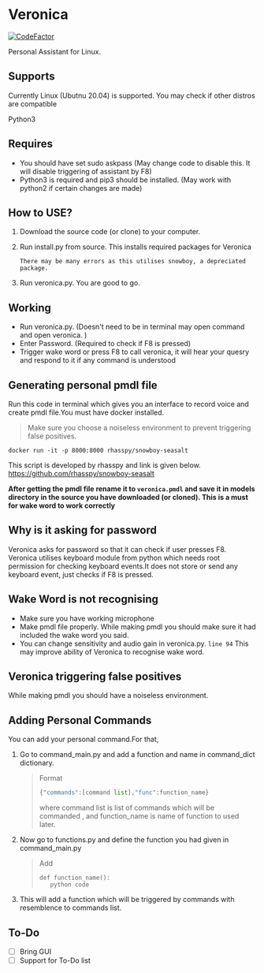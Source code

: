

# Veronica

[![CodeFactor](https://www.codefactor.io/repository/github/adhitht123/veronica/badge)](https://www.codefactor.io/repository/github/adhitht123/veronica)

Personal Assistant for Linux.

## Supports
Currently Linux (Ubutnu 20.04) is supported. 
You may check if other distros are compatible

Python3
## Requires 
* You should have set sudo askpass (May change code to disable this. It will disable triggering of assistant by F8)
* Python3 is required and pip3 should be installed. (May work with python2 if certain changes are made)

## How to USE?
1. Download the source code (or clone) to your computer.
2. Run install.py from source. This installs required packages for Veronica

    ```There may be many errors as this utilises snowboy, a depreciated package.```
3. Run veronica.py. You are good to go. 

## Working
 * Run veronica.py. (Doesn't need to be in terminal may open command and open veronica. )
 * Enter Password. (Required to check if F8 is pressed)
 * Trigger wake word or press F8 to call veronica, it will hear your quesry and respond to it if any command is understood

## Generating personal pmdl file
Run this code in terminal which gives you an interface to record voice and create pmdl file.You must have docker installed.
> Make sure you choose a noiseless environment to prevent triggering false positives.  
  
   ```
   docker run -it -p 8000:8000 rhasspy/snowboy-seasalt
   ```
   
 This script is developed by rhasspy and link is given below.
  https://github.com/rhasspy/snowboy-seasalt

__After getting the pmdl file rename it to ```veronica.pmdl``` and save it in models directory in the source you have downloaded (or cloned). This is a must for wake word to work correctly__

## Why is it asking for password
 Veronica asks for password so that it can check if user presses F8. Veronica utilises keyboard module from python which needs root permission for checking keyboard events.It does not store or send any keyboard event, just checks if F8 is pressed. 

## Wake Word is not recognising 
* Make sure you have working microphone
* Make pmdl file properly. While making pmdl you should make sure it had included the wake word you said.
* You can change sensitivity and audio gain in veronica.py.  ```line 94``` This may improve ability of Veronica to recognise wake word. 

## Veronica triggering false positives
 While making pmdl you should have a noiseless environment. 

## Adding Personal Commands
You can add your personal command.For that,
1. Go to command_main.py and add a function and name in command_dict dictionary.
   > Format
   > ```python
   > {"commands":[command list],"func":function_name}
   > ```  
   > where command list is list of commands which will be commanded , and function_name is name of function to used later.
2. Now go to functions.py and define the function you had given in command_main.py
   > Add 
   > ```
   > def function_name():
   >    python code 
   > ```
3. This will add a function which will be triggered by commands with resemblence to commands list.


 ## To-Do 
 - [ ] Bring GUI
 - [ ] Support for To-Do list
